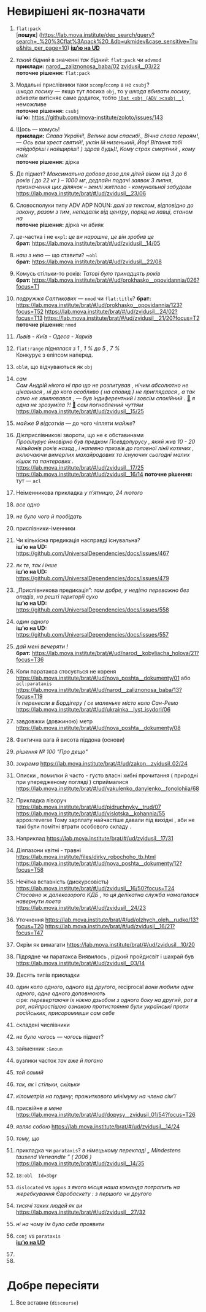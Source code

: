 # Невирішені як-позначати

1. `flat:pack`  
[**пошук**] (https://lab.mova.institute/dep_search/query?search=_%20%3Cflat%3Apack%20_&db=ukmidev&case_sensitive=True&hits_per_page=10) [**іш’ю на UD**](https://github.com/UniversalDependencies/docs/issues/556)

1. _такий бідний_ в значенні _так бідний_: `flat:pack` чи `advmod`  
**приклади:** [narod__zaliznonosa_baba/02](https://lab.mova.institute/brat/#/ud/narod__zaliznonosa_baba/02) [zvidusil__03/22](https://lab.mova.institute/brat/#/ud/zvidusil__03/22)  
**поточне рішення:** `flat:pack`  

1. Модальні прислівники таки `xcomp`/`ccomp` а не `csubj`?  
_шкода лосиху_ — якщо тут лосиха `obj`, то у _шкода вбивати лосиху_, _вбивати_ витісняє саме додаток, тобто [`!Dat <obj (ADV >csubj _)`](https://lab.mova.institute/dep_search/query?search=%21Dat%20%3Cobj%20%28ADV%20%3Ecsubj%20_%29&db=ukmidev&case_sensitive=True&hits_per_page=10) неможливе  
**поточне рішення:** `csubj`  
**іш’ю:** https://github.com/mova-institute/zoloto/issues/143

1. Щось — комусь!  
**приклади:** _Слава Україні!_, _Велике вам спасибі._, _Вічна слава героям!_, _— Ось вам хрест святий!_, _уклін їй низенький_, _Йоу! Вітання тобі найдобріші і найщиріші! ) здрав будь)!_, _Кому страх смертний , кому сміх_  
**поточне рішення:** дірка

1. Де підмет? _Максимальна добова доза для дітей віком від 3 до 6 років ( до 22 кг ) – 1000 мг_, _дедлайн подачі заявок 3 липня_, 
_призначення цих ділянок – землі житлово - комунальної забудови_ https://lab.mova.institute/brat/#/ud/zvidusil__23/06

1. Словосполуки типу ADV ADP NOUN: _далі за текстом_, _відповідно до закону_, _разом з тим_, _неподалік від центру_, _поряд на лавці_, _станом на_  
**поточне рішення:** дірка чи абияк

1. _це_-частка і не `expl`: _це ви нарошне_, _це він зробив це_  
**брат:** https://lab.mova.institute/brat/#/ud/zvidusil__14/05

1. _наш з нею_ — що ставити? ~`obl`  
**брат:** https://lab.mova.institute/brat/#/ud/zvidusil__22/08

1. Комусь стільки-то років: _Татові було тринадцять років_  
**брат:** https://lab.mova.institute/brat/#/ud/prokhasko__opovidannia/026?focus=T1

1. _подружжя Салтикових_ — `nmod` чи `flat:title`?
**брат:** https://lab.mova.institute/brat/#/ud/prokhasko__opovidannia/123?focus=T52 https://lab.mova.institute/brat/#/ud/zvidusil__24/02?focus=T13
https://lab.mova.institute/brat/#/ud/zvidusil__21/20?focus=T2
**поточне рішення:** `nmod`

1. _Львів - Київ - Одеса - Харків_

1. `flat:range` _піднялася з 1 , 1 % до 5 , 7 %_  
Конкурує з еліпсом наперед.

1. `obl`и, що відчуваються як `obj`

1. _сам_  
_Сам Андрій нікого ні про що не розпитував , нічим абсолютно не цікавився , ні до кого особливо ( на сповид ) не приглядався , а так само не хвилювався , — був індиферентний і зовсім спокійний ._ [🔗](https://lab.mova.institute/brat/#/ud/bahrianyi__hetsymanskyi/17) _я одна не зрозуміла ?!_ [🔗](https://lab.mova.institute/brat/#/ud/zvidusil__25/10)   _сам погноблений чуттям_ https://lab.mova.institute/brat/#/ud/zvidusil__15/25

1. _майже 9 відсотків_ — до чого чіпляти _майже_?

1. Дієприслівникові звороти, що не є обставинами  
_Проаілурус ймовірно був предком Псевдолурусу , який жив 10 - 20 мільйонів років назад , і напевно призвів до головної лінії котячих , включаючи вимерлих махайродових та існуючих сьогодні малих кішок та пантерових ._ https://lab.mova.institute/brat/#/ud/zvidusil__17/25  
https://lab.mova.institute/brat/#/ud/zvidusil__16/14
**поточне рішення:** тут — `acl`

1. Неіменникова прикладка _у п’ятницю, 24 лютого_

1. _все одно_

1. _не було чого й пообідать_

1. прислівники-іменники

1. Чи кількісна предикація насправді існувальна?  
**іш’ю на UD:** https://github.com/UniversalDependencies/docs/issues/467

1. _як те, так і інше_  
**іш’ю на UD:** https://github.com/UniversalDependencies/docs/issues/479

1. „Прислівникова предикація“: _там добре_, _у неділю переважно без опадів_, _на решті території сухо_  
**іш’ю на UD:** https://github.com/UniversalDependencies/docs/issues/558

1. _один одного_  
**іш’ю на UD:** https://github.com/UniversalDependencies/docs/issues/557

1. _дай мені вечеряти !_  
**брат:** https://lab.mova.institute/brat/#/ud/narod__kobyliacha_holova/21?focus=T36

1. Коли паратакса стосується не кореня https://lab.mova.institute/brat/#/ud/nova_poshta__dokumenty/01 або `acl:parataxis`
https://lab.mova.institute/brat/#/ud/narod__zaliznonosa_baba/13?focus=T19  
_їх перенесли в Бордігеру ( се маленьке місто коло Сан-Ремо_ https://lab.mova.institute/brat/#/ud/ukrainka__lyst_isydori/06

1. завдовжки (довжиною) метр https://lab.mova.institute/brat/#/ud/nova_poshta__dokumenty/08
1. Фактична вага й висота піддона (основи)
1. _рішення № 100 "Про дещо"_
1. _зокрема_ https://lab.mova.institute/brat/#/ud/zakon__zvidusil_02/24
1. Описки , помилки й часто - густо власні хибні прочитання ( природні при упередженому погляді ) сприймалися https://lab.mova.institute/brat/#/ud/vakulenko_danylenko__fonolohiia/68
1. Прикладка ліворуч https://lab.mova.institute/brat/#/ud/pidruchnyky__trud/07
https://lab.mova.institute/brat/#/ud/vislotska__kohannia/55
appos:reverse
Тому зарплату найчастіше давали під вихідні , аби не такі були помітні втрати особового складу . 
1. Наприклад https://lab.mova.institute/brat/#/ud/zvidusil__17/31
1. Діяпазони квітні - травні https://lab.mova.institute/files/dirky_robochoho_tb.html
https://lab.mova.institute/brat/#/ud/nova_poshta__dokumenty/12?focus=T58
1. Нечітка вставність (дискурсовість) https://lab.mova.institute/brat/#/ud/zvidusil__16/50?focus=T24  
_Стосовно ж далекозорого КДБ , то ця делікатна служба намагалася навернути поета_  
https://lab.mova.institute/brat/#/ud/zvidusil__24/23
1. Уточнення https://lab.mova.institute/brat/#/ud/olzhych_oleh__rudko/13?focus=T20
https://lab.mova.institute/brat/#/ud/zvidusil__16/21?focus=T47
1. Окрім як вимагати https://lab.mova.institute/brat/#/ud/zvidusil__10/20
1. Підрядне чи паратакса Виявилось , рідкий пройдисвіт і шахрай був https://lab.mova.institute/brat/#/ud/zvidusil__03/14
1. Десять типів прикладки
1. _один коло одного_, _одного від другого_, reciprocal _вони любили одне одного_, _одне одного доповнюють_  
сіре: _перевертаючи їх ніжно дзьобом з одного боку на другий_, _рот в рот_, _найпростішою ознакою протистояння були українські проти російських_, _присоромивши сам себе_
1. складені числівники
1. _не було чогось_ — _чогось_ підмет?
1. займенник `:&noun`
1. вузлики часток _так вже й погано_
1. _той самий_
1. _так, як_ і _стільки, скільки_
1. _кілометрів на годину_; _прожиткового мінімуму на члена сім’ї_
1. присвійне _в мене_  
https://lab.mova.institute/brat/#/ud/dopysy__zvidusil_01/54?focus=T26
1. _являє собою_ https://lab.mova.institute/brat/#/ud/zvidusil__14/24
1. _тому, що_
1. прикладка чи `parataxis`? _в німецькому перекладі „ Mindestens tausend Verwandte ” ( 2006 )_ https://lab.mova.institute/brat/#/ud/zvidusil__14/35
1. `18:obl	Id=3bgr` 
1. `dislocated` vs `appos` _з якого місця наша команда потрапить на жеребкування Євробаскету : з першого чи другого_
1. _тисячі таких людей як ви_ https://lab.mova.institute/brat/#/ud/zvidusil__27/32
1. _ні на чому їм було себе проявити_
1. `conj` vs `parataxis`  
[**іш’ю на UD**](https://github.com/UniversalDependencies/docs/issues/541)
1.
1.


<!-- 
**іш’ю:**
**іш’ю на UD:**
**поточне рішення:**
**приклади:** ()[] ()[] 
 -->

# Добре пересіяти

1. Все вставне (`discourse`)
